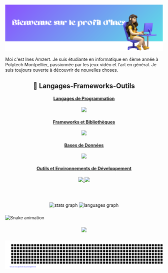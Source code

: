 ![welcome](newwelcomebanner.png)

Moi c'est Ines Amzert. Je suis étudiante en informatique en 4ème année à Polytech Montpellier, passionnée par les jeux vidéo et l'art en général.
Je suis toujours ouverte à découvrir de nouvelles choses.

<h2 align="center">💙 Langages-Frameworks-Outils </h2>
<p align="center">
<a href="https://skillicons.dev">
  <h4 align="center">Langages de Programmation</h4>
        <p align="center">

  <img src="https://skillicons.dev/icons?i=python,javascript,html,css,swift,java,c,cpp,r" />
        </p>
    <h4 align="center">Frameworks et Bibliothèques</h4>
      <p align="center">

  <img src="https://skillicons.dev/icons?i=angular,react,vue,express,nodejs,alpinejs,laravel,bootstrap,tailwind" />
      </p>
    <h4 align="center">Bases de Données</h4>
    <p align="center">

  <img src="https://skillicons.dev/icons?i=mongodb,mysql,postgres" />
    </p>

  <h4 align="center">Outils et Environnements de Développement</h4>
  <p align="center">
  <img src="https://skillicons.dev/icons?i=linux,git,github,gitlab,githubactions,vscode,idea,phpstorm,androidstudio,arduino,maven,gradle,docker" />
  <img src="https://skillicons.dev/icons?i=figma,unity,postman,notion,replit,discord,netlify" />
  </p>

</a>
<br>
</p>
<br>

<div align="center">
  <img src="https://github-readme-stats.vercel.app/api?username=inesamzr&hide_title=false&hide_rank=false&show_icons=true&include_all_commits=true&count_private=true&disable_animations=false&theme=dracula&locale=en&hide_border=false&order=1" height="150" alt="stats graph"  />
  <img src="https://github-readme-stats.vercel.app/api/top-langs?username=inesamzr&locale=en&hide_title=false&layout=compact&card_width=320&langs_count=5&theme=dracula&hide_border=false&order=2" height="150" alt="languages graph"  />
</div>

###

<img src="https://raw.githubusercontent.com/inesamzr/inesamzr/output/snake.svg" alt="Snake animation" />

###

<div align="center">
  <img src="https://profile-counter.glitch.me/inesamzr/count.svg?"  />
</div>

###

![gitartwork](gitartwork.svg)
